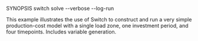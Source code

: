 SYNOPSIS
	switch solve --verbose --log-run

This example illustrates the use of Switch to construct and run a very
simple production-cost model with a single load zone, one investment
period, and four timepoints. Includes variable generation.
